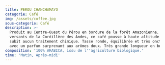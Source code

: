 ```yaml
---
title: PEROU CHANCHAMAYO
categorie: Café
img: /assets/coffee.jpg
sous-categorie: Café
description: >-
  Produit au Centre-Ouest du Pérou en bordure de la forêt Amazonienne, sur les
  versants de la Cordillère des Andes, ce café pousse à haute altitude. Il ne
  subit aucun traitement chimique. Tasse ronde, équilibrée et très onctueuse
  avec un parfum surprenant aux arômes doux. Très grande longueur en bouche.
composition: '100% ARABICA, issu de l''agriculture biologique.'
time: 'Matin, Après-midi'
---
```


